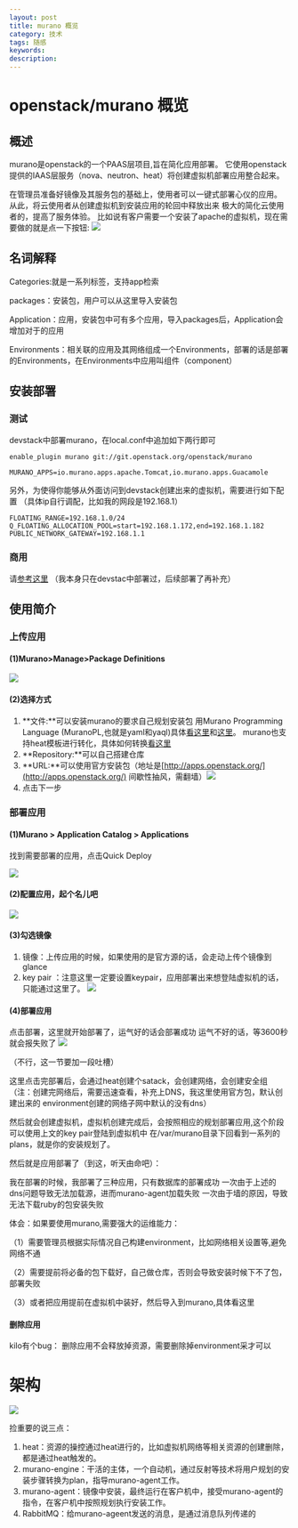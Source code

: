 ```yaml
---
layout: post
title: murano 概览
category: 技术
tags: 随感
keywords: 
description: 
---
```


# openstack/murano 概览 #

## 概述 ##

murano是openstack的一个PAAS层项目,旨在简化应用部署。
 它使用openstack提供的IAAS层服务（nova、neutron、heat）将创建虚拟机部署应用整合起来。

在管理员准备好镜像及其服务包的基础上，使用者可以一键式部署心仪的应用。
从此，将云使用者从创建虚拟机到安装应用的轮回中释放出来
极大的简化云使用者的，提高了服务体验。
比如说有客户需要一个安装了apache的虚拟机，现在需要做的就是点一下按钮:
![](http://i.imgur.com/7Zd7t6B.png)

## 名词解释 ##
Categories:就是一系列标签，支持app检索

packages：安装包，用户可以从这里导入安装包

Application：应用，安装包中可有多个应用，导入packages后，Application会增加对于的应用

Environments：相关联的应用及其网络组成一个Environments，部署的话是部署的Environments，在Environments中应用叫组件（component）

## 安装部署 ##

### 测试 ###
devstack中部署murano，在local.conf中追加如下两行即可
    
    enable_plugin murano git://git.openstack.org/openstack/murano
    
    MURANO_APPS=io.murano.apps.apache.Tomcat,io.murano.apps.Guacamole
   

另外，为使得你能够从外面访问到devstack创建出来的虚拟机，需要进行如下配置
 （具体ip自行调配，比如我的网段是192.168.1）

    FLOATING_RANGE=192.168.1.0/24
    Q_FLOATING_ALLOCATION_POOL=start=192.168.1.172,end=192.168.1.182
    PUBLIC_NETWORK_GATEWAY=192.168.1.1


### 商用 ###
请[参考这里](http://murano.readthedocs.org/en/stable-liberty/install/manual.html) （我本身只在devstac中部署过，后续部署了再补充）

## 使用简介 ##

### 上传应用 ###

#### (1)Murano>Manage>Package Definitions ####
![](http://i.imgur.com/xlpQ0bP.png)

#### (2)选择方式 ####

1. **文件:**可以安装murano的要求自己规划安装包
用Murano Programming Language (MuranoPL,也就是yaml和yaql)具体[看这里](http://murano.readthedocs.io/en/stable-liberty/draft/appdev-guide/step_by_step.html)和[这里](http://murano.readthedocs.io/en/stable-liberty/draft/appdev-guide/murano_pl.html)。
murano也支持heat模板进行转化，具体如何转换[看这里](http://murano.readthedocs.io/en/stable-liberty/draft/appdev-guide/hot_packages.html)
2. **Repository:**可以自己搭建仓库
3. **URL:**可以使用官方安装包（地址是[http://apps.openstack.org/](http://apps.openstack.org/) 间歇性抽风，需翻墙）![](http://i.imgur.com/tnzBdAO.png)
4. 点击下一步


### 部署应用 ###
#### (1)Murano > Application Catalog > Applications ####
找到需要部署的应用，点击Quick Deploy

![](http://i.imgur.com/IQjMCo6.png)

#### (2)配置应用，起个名儿吧 ####
![](http://i.imgur.com/VdqObRV.png)

#### (3)勾选镜像 ####

1. 镜像：上传应用的时候，如果使用的是官方源的话，会走动上传个镜像到glance
2. key pair ：注意这里一定要设置keypair，应用部署出来想登陆虚拟机的话，只能通过这里了。
![](http://i.imgur.com/gGblFY8.png)

#### (4)部署应用 ####

点击部署，这里就开始部署了，运气好的话会部署成功
 运气不好的话，等3600秒就会报失败了
![](http://i.imgur.com/NvS8Fur.png)


（不行，这一节要加一段吐槽）

 这里点击完部署后，会通过heat创建个satack，会创建网络，会创建安全组
 （注：创建完网络后，需要迅速查看，补充上DNS，我这里使用官方包，默认创建出来的
 environment创建的网络子网中默认的没有dns）

 然后就会创建虚拟机，虚拟机创建完成后，会按照相应的规划部署应用,这个阶段可以使用上文的key pair登陆到虚拟机中
 在/var/murano目录下回看到一系列的plans，就是你的安装规划了。

 然后就是应用部署了（到这，听天由命吧）：
 
 我在部署的时候，我部署了三种应用，只有数据库的部署成功
 一次由于上述的dns问题导致无法加载源，进而murano-agent加载失败
 一次由于墙的原因，导致无法下载ruby的包安装失败

 体会：如果要使用murano,需要强大的运维能力：

（1）需要管理员根据实际情况自己构建environment，比如网络相关设置等,避免网络不通

（2）需要提前将必备的包下载好，自己做仓库，否则会导致安装时候下不了包，部署失败

（3）或者把应用提前在虚拟机中装好，然后导入到murano,具体看这里

#### 删除应用 ####

kilo有个bug：
 删除应用不会释放掉资源，需要删除掉environment采才可以

# 架构 #

![](http://i.imgur.com/LzGVn50.png)

捡重要的说三点：

1. heat：资源的操控通过heat进行的，比如虚拟机网络等相关资源的创建删除，都是通过heat触发的。
2. murano-engine：干活的主体，一个自动机，通过反射等技术将用户规划的安装步骤转换为plan，指导murano-agent工作。
3. murano-agent：镜像中安装，最终运行在客户机中，接受murano-agent的指令，在客户机中按照规划执行安装工作。
4. RabbitMQ：给murano-ageent发送的消息，是通过消息队列传递的

